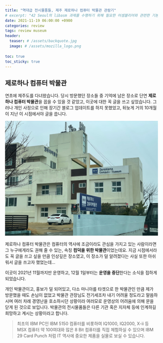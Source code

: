 ```yaml
---
title: "역대급 전시물품들, 제주 제로하나 컴퓨터 박물관 관람기"
# excerpt: "42 Seoul의 libasm 과제를 수행하기 위해 필요한 어셈블리어와 관련한 기본 지식을 정리합니다. 인텔 문법, 64비트 macOS 및 NASM 어셈블러를 활용합니다."
date: 2021-11-19 06:00:00 +0900
categories: review
tags: review museum 
header:
  teaser: # /assets/backquote.jpg
  image: # /assets/mozilla_logo.png 

toc: true  
toc_sticky: true 
---
```


## 제로하나 컴퓨터 박물관

연초에 제주도를 다녀왔습니다. 당시 방문했던 장소들 중 기억에 남은 장소로 단연 **제로하나 컴퓨터 박물관**을 꼽을 수 있을 것 같았고, 이곳에 대한 꼭 글을 쓰고 싶었습니다. 그러나 개인 사정으로 인해 장기간 블로그 업데이트를 하지 못했었고, 뒤늦게 거의 10개월이 지난 이 시점에서야 글을 씁니다. 

![IMG_5833](../assets/2021-11-18-zerohana-museum/IMG_5833.jpeg)

제로하나 컴퓨터 박물관은 컴퓨터의 역사에 조금이라도 관심을 가지고 있는 사람이라면 그 누구에게라도 권해 줄 수 있는, 속칭 **컴덕을 위한 박물관**이었는데요. 지금 시점에서라도 꼭 글을 쓰고 싶을 만큼 인상깊은 장소였고, 이 장소가 덜 알려졌다는 사실 또한 아쉬워서 글을 쓰고자 했었는데...

이곳이 2021년 11월까지만 운영하고, 12월 1일부터는 **운영을 중단**한다는 소식을 접하게 되었습니다.

개인 박물관이고, 홍보가 덜 되어있고, 다소 마니아를 타겟으로 한 박물관인 만큼 제가 방문했을 때도 손님이 없었고 박물관 관장님도 전기세조차 내기 어려울 정도라고 말씀하시며 여러 차례 경영난을 호소하시던 상황이라 여러모로 운영상의 어려움에 의해 문을 닫게 된 것으로 보입니다. 박물관의 전시물품들은 다른 기관 혹은 지자체 등에 인계하길 희망하고 계시는 상황이라고 합니다.





> 최초의 IBM PC인 IBM 5150 컴퓨터를 비롯하여 IQ1000, IQ2000, X-ii 등 MSX 컴퓨터 약 100여대와 많은 8 Bit 컴퓨터를 직접 체험하실 수 있으며 IBM 29 Card Punch 처럼 IT 역사에 중요한 제품을 실물로 보실 수 있습니다.